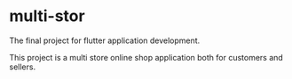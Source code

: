 # multi-stor
The final project for flutter application development.

This project is a multi store online shop application both for customers and sellers.
